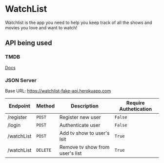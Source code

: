 # WatchList

Watchlist is the app you need to help you keep track of all the shows
and movies you love and want to watch!

## API being used
### TMDB
[Docs](https://developers.themoviedb.org/3/getting-started/introduction)

### JSON Server
Base URL: https://watchlist-fake-api.herokuapp.com


| Endpoint                        | Method   | Description                     | Require Authetication |
|---------------------------------|----------|---------------------------------|-----------------------|
| /register                       | `POST`   | Register new user               | `False`               |
| /login                          | `POST`   | Authenticate user               | `False`               |
| /watchList                      | `POST`   | Add tv show to user's lsit      | `True`                |
| /watchList                      | `DELETE` | Remove tv show from user's list | `True`                |

